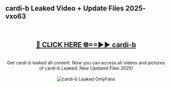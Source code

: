 <h2>cardi-b Leaked Video + Update Files 2025- vxo63</h2>
<br>
<div align="center">
<h2><a href="https://libra.edu.pl?cardi-b" rel="nofollow">🔴 CLICK HERE 🌐==►► cardi-b</a></h2>
<br>
Get cardi-b leaked all content. Now you can access all videos and pictures of cardi-b Leaked. New Updated Files 2025!
<br>
<br>
<a href="https://libra.edu.pl?cardi-b" rel="nofollow" data-target="animated-image.originalLink"><img src="https://i.ibb.co.com/WyWwxjT/player-gif2.gif" alt="cardi-b Leaked OnlyFans" style="max-width: 100%; display: inline-block;" data-target="animated-image.originalImage"></a>
</div>
<br>
